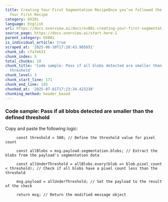 ```yaml
---
title: Creating Your First Segmentation RecipeOnce you’ve followed the steps in Creating
  Your First Recipe
category: OV20i
language: English
url: https://docs.overview.ai/docs/ov80i-creating-your-first-segmentation-recipe
source_page: https://docs.overview.ai/start-here-1
parent_category: OV80i
is_individual_article: true
scraped_at: '2025-06-30T17:20:43.905651'
chunk_id: cfa7e631
chunk_index: 5
total_chunks: 10
chunk_title: 'Code sample: Pass if all blobs detected are smaller than the defined
  threshold'
chunk_level: 3
chunk_start_line: 171
chunk_end_line: 185
chunked_at: '2025-07-01T17:23:34.423238'
chunking_method: header_based
---
```


### Code sample: Pass if all blobs detected are smaller than the defined threshold

Copy and paste the following logic:
         
         const threshold = 500; // Define the threshold value for pixel count
         
         const allBlobs = msg.payload.segmentation.blobs; // Extract the blobs from the payload's segmentation data
         
         const allUnderThreshold = allBlobs.every(blob => blob.pixel_count < threshold); // Check if all blobs have a pixel count less than the threshold
         
         msg.payload = allUnderThreshold; // Set the payload to the result of the check
         
         return msg; // Return the modified message object
